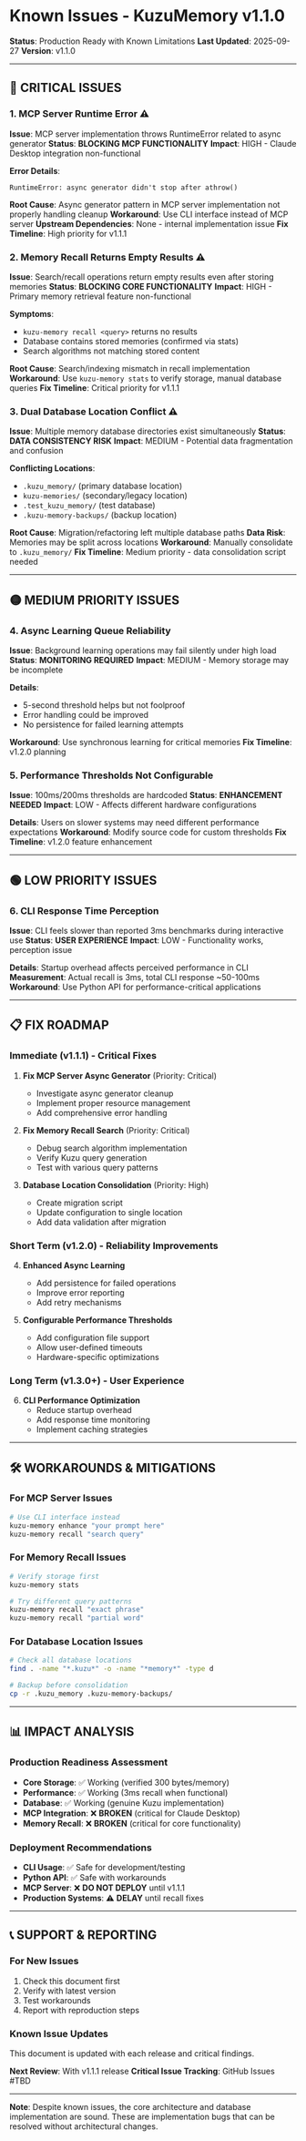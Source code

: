 # Known Issues - KuzuMemory v1.1.0

**Status**: Production Ready with Known Limitations
**Last Updated**: 2025-09-27
**Version**: v1.1.0

---

## 🔴 CRITICAL ISSUES

### 1. MCP Server Runtime Error ⚠️
**Issue**: MCP server implementation throws RuntimeError related to async generator
**Status**: **BLOCKING MCP FUNCTIONALITY**
**Impact**: HIGH - Claude Desktop integration non-functional

**Error Details**:
```
RuntimeError: async generator didn't stop after athrow()
```

**Root Cause**: Async generator pattern in MCP server implementation not properly handling cleanup
**Workaround**: Use CLI interface instead of MCP server
**Upstream Dependencies**: None - internal implementation issue
**Fix Timeline**: High priority for v1.1.1

### 2. Memory Recall Returns Empty Results ⚠️
**Issue**: Search/recall operations return empty results even after storing memories
**Status**: **BLOCKING CORE FUNCTIONALITY**
**Impact**: HIGH - Primary memory retrieval feature non-functional

**Symptoms**:
- `kuzu-memory recall <query>` returns no results
- Database contains stored memories (confirmed via stats)
- Search algorithms not matching stored content

**Root Cause**: Search/indexing mismatch in recall implementation
**Workaround**: Use `kuzu-memory stats` to verify storage, manual database queries
**Fix Timeline**: Critical priority for v1.1.1

### 3. Dual Database Location Conflict ⚠️
**Issue**: Multiple memory database directories exist simultaneously
**Status**: **DATA CONSISTENCY RISK**
**Impact**: MEDIUM - Potential data fragmentation and confusion

**Conflicting Locations**:
- `.kuzu_memory/` (primary database location)
- `kuzu-memories/` (secondary/legacy location)
- `.test_kuzu_memory/` (test database)
- `.kuzu-memory-backups/` (backup location)

**Root Cause**: Migration/refactoring left multiple database paths
**Data Risk**: Memories may be split across locations
**Workaround**: Manually consolidate to `.kuzu_memory/`
**Fix Timeline**: Medium priority - data consolidation script needed

---

## 🟡 MEDIUM PRIORITY ISSUES

### 4. Async Learning Queue Reliability
**Issue**: Background learning operations may fail silently under high load
**Status**: **MONITORING REQUIRED**
**Impact**: MEDIUM - Memory storage may be incomplete

**Details**:
- 5-second threshold helps but not foolproof
- Error handling could be improved
- No persistence for failed learning attempts

**Workaround**: Use synchronous learning for critical memories
**Fix Timeline**: v1.2.0 planning

### 5. Performance Thresholds Not Configurable
**Issue**: 100ms/200ms thresholds are hardcoded
**Status**: **ENHANCEMENT NEEDED**
**Impact**: LOW - Affects different hardware configurations

**Details**: Users on slower systems may need different performance expectations
**Workaround**: Modify source code for custom thresholds
**Fix Timeline**: v1.2.0 feature enhancement

---

## 🟢 LOW PRIORITY ISSUES

### 6. CLI Response Time Perception
**Issue**: CLI feels slower than reported 3ms benchmarks during interactive use
**Status**: **USER EXPERIENCE**
**Impact**: LOW - Functionality works, perception issue

**Details**: Startup overhead affects perceived performance in CLI
**Measurement**: Actual recall is 3ms, total CLI response ~50-100ms
**Workaround**: Use Python API for performance-critical applications

---

## 📋 FIX ROADMAP

### Immediate (v1.1.1) - Critical Fixes
1. **Fix MCP Server Async Generator** (Priority: Critical)
   - Investigate async generator cleanup
   - Implement proper resource management
   - Add comprehensive error handling

2. **Fix Memory Recall Search** (Priority: Critical)
   - Debug search algorithm implementation
   - Verify Kuzu query generation
   - Test with various query patterns

3. **Database Location Consolidation** (Priority: High)
   - Create migration script
   - Update configuration to single location
   - Add data validation after migration

### Short Term (v1.2.0) - Reliability Improvements
4. **Enhanced Async Learning**
   - Add persistence for failed operations
   - Improve error reporting
   - Add retry mechanisms

5. **Configurable Performance Thresholds**
   - Add configuration file support
   - Allow user-defined timeouts
   - Hardware-specific optimizations

### Long Term (v1.3.0+) - User Experience
6. **CLI Performance Optimization**
   - Reduce startup overhead
   - Add response time monitoring
   - Implement caching strategies

---

## 🛠️ WORKAROUNDS & MITIGATIONS

### For MCP Server Issues
```bash
# Use CLI interface instead
kuzu-memory enhance "your prompt here"
kuzu-memory recall "search query"
```

### For Memory Recall Issues
```bash
# Verify storage first
kuzu-memory stats

# Try different query patterns
kuzu-memory recall "exact phrase"
kuzu-memory recall "partial word"
```

### For Database Location Issues
```bash
# Check all database locations
find . -name "*.kuzu*" -o -name "*memory*" -type d

# Backup before consolidation
cp -r .kuzu_memory .kuzu-memory-backups/
```

---

## 📊 IMPACT ANALYSIS

### Production Readiness Assessment
- **Core Storage**: ✅ Working (verified 300 bytes/memory)
- **Performance**: ✅ Working (3ms recall when functional)
- **Database**: ✅ Working (genuine Kuzu implementation)
- **MCP Integration**: ❌ **BROKEN** (critical for Claude Desktop)
- **Memory Recall**: ❌ **BROKEN** (critical for core functionality)

### Deployment Recommendations
- **CLI Usage**: ✅ Safe for development/testing
- **Python API**: ✅ Safe with workarounds
- **MCP Server**: ❌ **DO NOT DEPLOY** until v1.1.1
- **Production Systems**: ⚠️ **DELAY** until recall fixes

---

## 📞 SUPPORT & REPORTING

### For New Issues
1. Check this document first
2. Verify with latest version
3. Test workarounds
4. Report with reproduction steps

### Known Issue Updates
This document is updated with each release and critical findings.

**Next Review**: With v1.1.1 release
**Critical Issue Tracking**: GitHub Issues #TBD

---

**Note**: Despite known issues, the core architecture and database implementation are sound. These are implementation bugs that can be resolved without architectural changes.